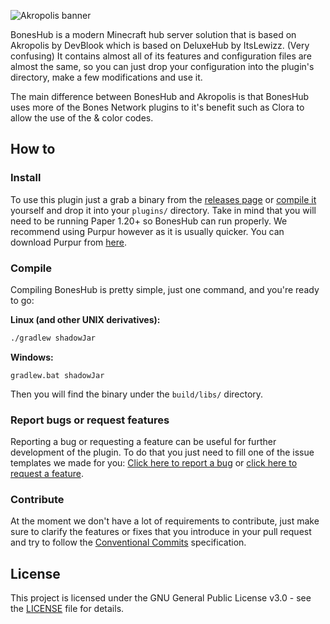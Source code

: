 ![Akropolis banner](https://user-images.githubusercontent.com/56933557/188349705-b1f1eb56-8e4b-42d2-b99d-f21552ec84c2.png)

BonesHub is a modern Minecraft hub server solution that is based on Akropolis by DevBlook which is based on DeluxeHub by ItsLewizz. (Very confusing)
It contains almost all of its features and configuration files are almost the same, so you can just
drop your configuration into the plugin's directory, make a few modifications and use it.

The main difference between BonesHub and Akropolis is that BonesHub uses more of the Bones Network plugins to it's benefit such as Clora to allow the use of the & color codes.

## How to

### Install

To use this plugin just a grab a binary from the [releases page](https://github.com/BoneDevInc/BonesHub/releases)
or [compile it](#compile) yourself and drop it into your `plugins/` directory. Take in mind that you will need to be
running Paper 1.20+ so BonesHub can run properly. We recommend using Purpur however as it is usually quicker. You can download Purpur from [here](https://purpurmc.org/downloads).

### Compile

Compiling BonesHub is pretty simple, just one command, and you're ready to go:

**Linux (and other UNIX derivatives):**

```bash
./gradlew shadowJar
```

**Windows:**

```batch
gradlew.bat shadowJar
```

Then you will find the binary under the `build/libs/` directory.

### Report bugs or request features

Reporting a bug or requesting a feature can be useful for further development of the plugin. To do that you just need
to fill one of the issue templates we made for you:
[Click here to report a bug](https://github.com/BoneDevInc/BonesHub/issues/new?assignees=ccsnova&labels=bug&template=bug_report.yml&title=A+brief+description+of+your+report)
or [click here to request a feature](https://github.com/BoneDevInc/BonesHub/issues/new?assignees=ccsnova&labels=enhancement&template=feature_request.yml&title=A+brief+description+of+your+request).

### Contribute

At the moment we don't have a lot of requirements to contribute, just make sure to clarify
the features or fixes that you introduce in your pull request and try to follow the
[Conventional Commits](https://www.conventionalcommits.org/en/v1.0.0/) specification.

## License

This project is licensed under the GNU General Public License v3.0 - see the [LICENSE](LICENSE) file for
details.

